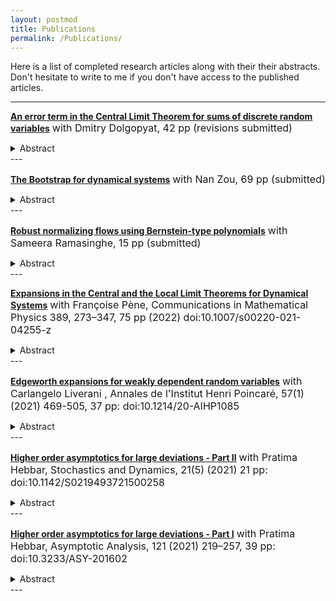 ```yaml
---
layout: postmod     
title: Publications             
permalink: /Publications/          
---
```

Here is a list of completed research articles along with their their abstracts. Don't hesitate to write to me if you don't have access to the published articles.<br>   

***         
[**An error term in the Central Limit Theorem for sums of discrete random variables**](otherfiles/EdgeManyAtoms.pdf)
<font size = "3">with Dmitry Dolgopyat, 42 pp (revisions submitted)</font>
<details>
<summary>Abstract</summary>     
  
<p align="justify"><font size = "2">We consider sums of independent identically distributed random variables those distributions have $d+1$ atoms. Such distributions never admit an Edgeworth expansion of order $d$ but we show that for almost all parameters the Edgeworth expansion of order $d-1$ is valid and the error of the order $d-1$ Edgeworth expansion is typically of order $n^{-d/2}$.</font></p>  
</details>
---      

[**The Bootstrap for dynamical systems**](https://arxiv.org/abs/2108.08461)
<font size = "3">with Nan Zou, 69 pp (submitted)</font>
<details>
<summary>Abstract</summary>     
  
<p align="justify"><font size = "2">Despite their deterministic nature, dynamical systems often exhibit seemingly random behaviour. Consequently, a dynamical system is usually represented by a probabilistic model of which the unknown parameters must be estimated using statistical methods. When measuring the uncertainty of such parameter estimation, the bootstrap stands out as a simple but powerful technique. In this paper, we develop the bootstrap for dynamical systems and establish not only its consistency but also its second-order efficiency via a novel continuous Edgeworth expansion for dynamical systems. Moreover, we verify the theoretical results about the bootstrap using computer simulations.</font></p>              
</details>
---            

[**Robust normalizing flows using Bernstein-type polynomials**](https://arxiv.org/abs/2102.03509)
<font size = "3">with Sameera Ramasinghe, 15 pp (submitted)</font>  
<details>
<summary>Abstract</summary>      
  
<p align="justify"><font size = "2">Normalizing flows (NFs) are a class of generative models that allows exact density evaluation and sampling. We propose a framework to construct NFs based on increasing triangular maps and Bernstein-type polynomials. Compared to the existing (universal) NF frameworks, our method provides compelling advantages like theoretical upper bounds for the approximation error, robustness, higher interpretability, suitability for compactly supported densities, and the ability to employ higher degree polynomials without training instability. Moreover, we provide a constructive universality proof, which gives analytic expressions of the approximations for known transformations. We conduct a thorough theoretical analysis and empirically demonstrate the efficacy of the proposed technique using experiments on both real-world and synthetic datasets.</font></p> 
</details>
---     

[**Expansions in the Central and the Local Limit Theorems for Dynamical Systems**](https://arxiv.org/pdf/2008.08726.pdf)
<font size = "3">with Fran&ccedil;oise P&egrave;ne, Communications in Mathematical Physics 389, 273–347, 75 pp (2022) doi:10.1007/s00220-021-04255-z </font>   
<details>
<summary>Abstract</summary>      
  
<p align="justify"><font size = "2">We study higher order expansions both in the Berry-Ess&een estimate (Edgeworth expansions) and in the local limit theorems for Birkhoff sums of chaotic probability preserving dynamical systems. We establish general results under technical assumptions, discuss the verification of these assumptions and illustrate our results by different examples (subshifts of finite type, Young towers, Sinai billiards, random matrix products), including situations of unbounded observables with integrability order arbitrarily close to the optimal moment condition required in the i.i.d. setting.</font></p>
</details>
---   

[**Edgeworth expansions for weakly dependent random variables**](https://arxiv.org/abs/1803.07667)
<font size = "3">with Carlangelo Liverani , Annales de l'Institut Henri Poincar&eacute;, 57(1) (2021) 469-505, 37 pp: doi:10.1214/20-AIHP1085 </font> 
<details>
<summary>Abstract</summary>     
  
<p align="justify"><font size = "2">We discuss sufficient conditions that guarantee the existence of asymptotic expansions for the CLT for weakly dependent random variables including observations arising from sufficiently chaotic dynamical systems like piece-wise expanding maps and strongly ergodic Markov chains. We primarily use spectral techniques to obtain the results.</font></p>                                                
</details>
---

[**Higher order asymptotics for large deviations - Part II**](https://arxiv.org/abs/1907.11655)
<font size = "3">with Pratima Hebbar, Stochastics and Dynamics, 21(5) (2021) 21 pp: doi:10.1142/S0219493721500258 </font>  
<details>
<summary>Abstract</summary>       
  
<p align="justify"><font size = "2">We obtain asymptotic expansions for the large deviation principle (LDP) for continuous time stochastic processes with weakly dependent increments. As a key example, we show that additive functionals of solutions of stochastic differential equations (SDEs) satisfying H&ouml;rmander condition on a <i>d</i>-dimensional compact manifold admit these asymptotic expansions of all orders.</font></p>                                          
</details>
---

[**Higher order asymptotics for large deviations - Part I**](https://arxiv.org/abs/1811.06793)
<font size = "3">with Pratima Hebbar, Asymptotic Analysis, 121 (2021) 219–257, 39 pp: doi:10.3233/ASY-201602 </font> 
<details>
<summary>Abstract</summary>
  
<p align="justify"><font size = "2">For sequences of non-lattice weakly dependent random variables, we obtain asymptotic expansions for Large Deviation Principles. These expansions, commonly referred to as strong large deviation results, are in the spirit of Edgeworth Expansions for the Central Limit Theorem. We apply our results to show that Diophantine iid sequences, finite state Markov chains, strongly ergodic Markov chains and Birkhoff sums of smooth expanding maps & subshifts of finite type satisfy these strong large deviation results.</font></p>                                        
</details>
---
